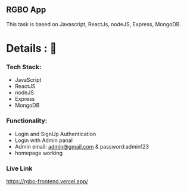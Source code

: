 ## RGBO App

This task is based on Javascript, ReactJs, nodeJS, Express, MongoDB.

# Details : 🔭

### Tech Stack:


* JavaScript
* ReactJS
* nodeJS
* Express
* MongoDB

### Functionality:

* Login and SignUp Authentication
* Login with Admin panal
* Admin email: admin@gmail.com  &  password:admin123
* homepage working

### Live Link

https://rgbo-frontend.vercel.app/
